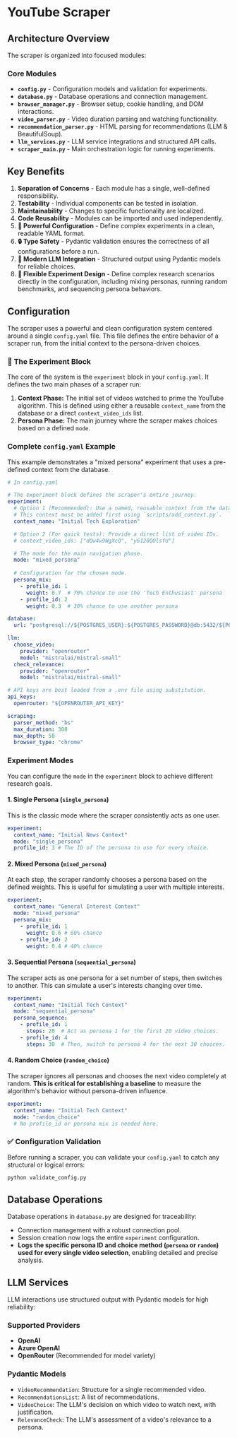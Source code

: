 # YouTube Scraper

## Architecture Overview

The scraper is organized into focused modules:

### Core Modules

-   **`config.py`** - Configuration models and validation for experiments.
-   **`database.py`** - Database operations and connection management.
-   **`browser_manager.py`** - Browser setup, cookie handling, and DOM interactions.
-   **`video_parser.py`** - Video duration parsing and watching functionality.
-   **`recommendation_parser.py`** - HTML parsing for recommendations (LLM & BeautifulSoup).
-   **`llm_services.py`** - LLM service integrations and structured API calls.
-   **`scraper_main.py`** - Main orchestration logic for running experiments.

## Key Benefits

1.  **Separation of Concerns** - Each module has a single, well-defined responsibility.
2.  **Testability** - Individual components can be tested in isolation.
3.  **Maintainability** - Changes to specific functionality are localized.
4.  **Code Reusability** - Modules can be imported and used independently.
5.  **🎯 Powerful Configuration** - Define complex experiments in a clean, readable YAML format.
6.  **🔒 Type Safety** - Pydantic validation ensures the correctness of all configurations before a run.
7.  **🚀 Modern LLM Integration** - Structured output using Pydantic models for reliable choices.
8.  **🔬 Flexible Experiment Design** - Define complex research scenarios directly in the configuration, including mixing personas, running random benchmarks, and sequencing persona behaviors.

## Configuration

The scraper uses a powerful and clean configuration system centered around a single `config.yaml` file. This file defines the entire behavior of a scraper run, from the initial context to the persona-driven choices.

### 🔬 **The Experiment Block**

The core of the system is the `experiment` block in your `config.yaml`. It defines the two main phases of a scraper run:

1.  **Context Phase:** The initial set of videos watched to prime the YouTube algorithm. This is defined using either a reusable `context_name` from the database or a direct `context_video_ids` list.
2.  **Persona Phase:** The main journey where the scraper makes choices based on a defined `mode`.

### **Complete `config.yaml` Example**

This example demonstrates a "mixed persona" experiment that uses a pre-defined context from the database.

```yaml
# In config.yaml

# The experiment block defines the scraper's entire journey.
experiment:
  # Option 1 (Recommended): Use a named, reusable context from the database.
  # This context must be added first using `scripts/add_context.py`.
  context_name: "Initial Tech Exploration"

  # Option 2 (For quick tests): Provide a direct list of video IDs.
  # context_video_ids: ["dQw4w9WgXcQ", "y6120QOlsfU"]

  # The mode for the main navigation phase.
  mode: "mixed_persona"
  
  # Configuration for the chosen mode.
  persona_mix:
    - profile_id: 1
      weight: 0.7  # 70% chance to use the 'Tech Enthusiast' persona
    - profile_id: 2
      weight: 0.3  # 30% chance to use another persona

database:
  url: "postgresql://${POSTGRES_USER}:${POSTGRES_PASSWORD}@db:5432/${POSTGRES_DB}"

llm:
  choose_video:
    provider: "openrouter" 
    model: "mistralai/mistral-small"
  check_relevance:
    provider: "openrouter"
    model: "mistralai/mistral-small"

# API keys are best loaded from a .env file using substitution.
api_keys:
  openrouter: "${OPENROUTER_API_KEY}"

scraping:
  parser_method: "bs"
  max_duration: 300
  max_depth: 50
  browser_type: "chrome"
```

### **Experiment Modes**

You can configure the `mode` in the `experiment` block to achieve different research goals.

#### 1. Single Persona (`single_persona`)

This is the classic mode where the scraper consistently acts as one user.

```yaml
experiment:
  context_name: "Initial News Context"
  mode: "single_persona"
  profile_id: 3 # The ID of the persona to use for every choice.
```

#### 2. Mixed Persona (`mixed_persona`)

At each step, the scraper randomly chooses a persona based on the defined weights. This is useful for simulating a user with multiple interests.

```yaml
experiment:
  context_name: "General Interest Context"
  mode: "mixed_persona"
  persona_mix:
    - profile_id: 1
      weight: 0.6 # 60% chance
    - profile_id: 2
      weight: 0.4 # 40% chance
```

#### 3. Sequential Persona (`sequential_persona`)

The scraper acts as one persona for a set number of steps, then switches to another. This can simulate a user's interests changing over time.

```yaml
experiment:
  context_name: "Initial Tech Context"
  mode: "sequential_persona"
  persona_sequence:
    - profile_id: 1
      steps: 20  # Act as persona 1 for the first 20 video choices.
    - profile_id: 4
      steps: 30  # Then, switch to persona 4 for the next 30 choices.
```

#### 4. Random Choice (`random_choice`)

The scraper ignores all personas and chooses the next video completely at random. **This is critical for establishing a baseline** to measure the algorithm's behavior without persona-driven influence.

```yaml
experiment:
  context_name: "Initial Tech Context"
  mode: "random_choice"
  # No profile_id or persona mix is needed here.
```

### ✅ **Configuration Validation**

Before running a scraper, you can validate your `config.yaml` to catch any structural or logical errors:

```bash
python validate_config.py
```

## Database Operations

Database operations in `database.py` are designed for traceability:

-   Connection management with a robust connection pool.
-   Session creation now logs the entire `experiment` configuration.
-   **Logs the specific persona ID and choice method (`persona` or `random`) used for every single video selection**, enabling detailed and precise analysis.

## LLM Services

LLM interactions use structured output with Pydantic models for high reliability:

### Supported Providers

-   **OpenAI**
-   **Azure OpenAI**
-   **OpenRouter** (Recommended for model variety)

### Pydantic Models

-   `VideoRecommendation`: Structure for a single recommended video.
-   `RecommendationsList`: A list of recommendations.
-   `VideoChoice`: The LLM's decision on which video to watch next, with justification.
-   `RelevanceCheck`: The LLM's assessment of a video's relevance to a persona.
